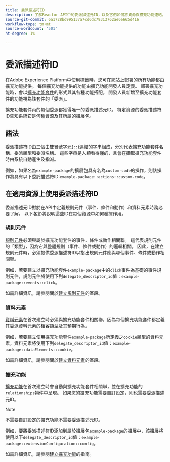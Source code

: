 ```yaml
---
title: 委派描述符ID
description: 了解Reactor API中的委派描述元ID，以及它們如何將資源與擴充功能連結。
source-git-commit: 6a1728bd995137a7cd6dc79313762ae6e665d416
workflow-type: tm+mt
source-wordcount: '501'
ht-degree: 1%

---
```


# 委派描述符ID

在Adobe Experience Platform中使用標籤時，您可在網站上部署的所有功能都由擴充功能提供。 每個擴充功能提供的功能由擴充功能開發人員定義。 部署擴充功能時，會以[擴充功能套件](../endpoints/extension-packages.md)的形式與其各種功能搭配。 開發人員新增至擴充功能套件的功能視為該套件的「委派」。

擴充功能套件內的每個委派都獲得唯一的委派描述元ID。 特定資源的委派描述符ID告知系統它是何種資源及其所屬的擴展包。

## 語法

委派描述符ID由三個由雙冒號字元(`::`)連結的字串組成，分別代表擴充功能套件名稱、委派類型和委派名稱。 這些字串是人類看得懂的，且會在擷取擴充功能套件時由系統自動產生及指派。

例如，如果名為`example-package`的擴展包具有名為`custom-code`的操作，則該操作將具有以下委託描述符ID:`example-package::actions::custom-code`。

## 在適用資源上使用委派描述符ID

委派描述元ID對於在API中定義規則元件（事件、條件和動作）和資料元素時務必要了解。 以下各節將說明這些ID在每個資源中如何發揮作用。

### 規則元件

[規則元件](../endpoints/rule-components.md)必須與屬於擴充功能套件的事件、條件或動作相關聯。 這代表規則元件的「類型」，因為它與整體規則（事件、條件或動作）的邏輯相關。 因此，在建立規則元件時，必須提供委派描述符ID以指出規則元件應與哪個事件、條件或動作相關聯。

例如，若要建立以擴充功能套件`example-package`中的`click`事件為基礎的事件規則元件，規則元件將使用下列`delegate_descriptor_id`值：`example-package::events::click`。

如需詳細資訊，請參閱關於[建立規則元件](../endpoints/rule-components.md#create)的區段。

### 資料元素

[資料元素](../endpoints/data-elements.md)在首次建立時必須與擴充功能套件相關聯，因為每個擴充功能套件都定義其委派資料元素的相容類型及其預期行為。

例如，若要建立使用擴充功能套件`example-package`所定義之`cookie`類型的資料元素，資料元素將使用下列`delegate_descriptor_id`值：`example-package::dataElements::cookie`。

如需詳細資訊，請參閱關於[建立資料元素](../endpoints/data-elements.md#create)的區段。

### 擴充功能

[擴充功能](../endpoints/extensions.md)在首次建立時會自動與擴充功能套件相關聯，並在擴充功能的`relationships`物件中呈現。 如果您的擴充功能需要自訂設定，則也需要委派描述元ID。

>[!NOTE]
>
>不需要自訂設定的擴充功能不需要委派描述元ID。

例如，要將委派描述符ID添加到屬於擴展包`example-package`的擴展中，該擴展將使用以下`delegate_descriptor_id`值：`example-package::extensionConfiguration::config`。

如需詳細資訊，請參閱[建立擴充功能](../endpoints/extensions.md#create)的指南。